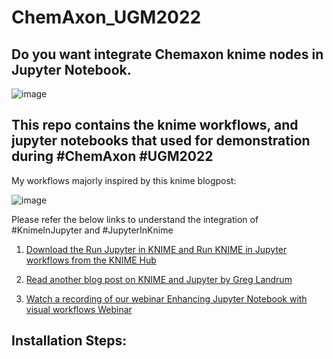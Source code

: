 # ChemAxon_UGM2022

## Do you want integrate Chemaxon knime nodes in Jupyter Notebook. 
![image](https://user-images.githubusercontent.com/334679/204505001-bc6a51e8-6773-4cb2-8641-ece5ba5682b5.png)

## This repo contains the knime workflows, and jupyter notebooks that used for demonstration during #ChemAxon #UGM2022

My workflows majorly inspired by this knime blogpost:

![image](https://user-images.githubusercontent.com/334679/204505055-27a0eb21-116f-48dc-abb0-30a6db1633c0.png)

Please refer the below links to understand the integration of #KnimeInJupyter and #JupyterInKnime
1. [Download the Run Jupyter in KNIME and Run KNIME in Jupyter workflows from the KNIME Hub](https://hub.knime.com/mpattadkal/spaces/Public/latest/Jupyter%20Webinar/)

2. [Read another blog post on KNIME and Jupyter by Greg Landrum](https://www.knime.com/blog/knime-and-jupyter)

3. [Watch a recording of our webinar Enhancing Jupyter Notebook with visual workflows Webinar](https://www.youtube.com/watch?v=1Rr8Q27k7cQ&t=1161s)

## Installation Steps:





